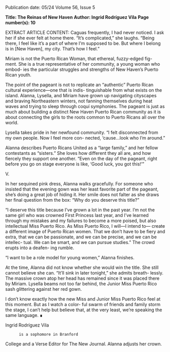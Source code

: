 Publication date: 05/24
Volume 56, Issue 5

**Title: The Reinas of New Haven**
**Author: Ingrid Rodríguez Vila**
**Page number(s): 10**

EXTRACT ARTICLE CONTENT:
Caguas frequently, I had never noticed. I 
ask her if she ever felt at home there. “It’s 
complicated,” she laughs. “Being there, I 
feel like it’s a part of where I’m supposed 
to be. But where I belong is in [New 
Haven], my city. That’s how I feel.” 

Miriam is not the Puerto Rican 
Woman, that ethereal, fuzzy-edged fig-
ment. She is a true representative of her 
community, a young woman who embod-
ies the particular struggles and strengths of 
New Haven’s Puerto Rican youth.

The point of the pageant is not to 
replicate an “authentic” Puerto Rican 
cultural experience—one that is indis-
tinguishable from what exists on the 
island. Alanna, Lysella, and Miriam 
have grown up navigating cityscapes 
and braving Northeastern winters, not 
fanning themselves during heat waves 
and trying to sleep through coquí 
symphonies. The pageant is just as 
much about building a distinct New 
Haven Puerto Rican community as 
it is about connecting the girls to the 
roots common to Puerto Ricans all 
over the world. 

Lysella takes pride in her newfound 
community. “I felt disconnected from 
my own people. Now I feel more con-
nected, ‘cause…look who I’m around.” 

Alanna describes Puerto Ricans 
United as a “large family,” and her 
fellow contestants as “sisters.” She 
loves how different they all are, and 
how fiercely they support one another. 
“Even on the day of the pageant, right 
before you go on stage everyone is like, 
‘Good luck, you got this!’”

V.

In her sequined pink dress, Alanna 
walks gracefully. For someone who 
insisted that the evening gown was her 
least favorite part of the pageant, she’s 
doing a great job of hiding it. Her smile 
does not falter as she draws her final 
question from the box: “Why do you 
deserve this title?”

“I deserve this title because I’ve grown 
a lot in the past year. I’m not the same girl 
who was crowned First Princess last year, 
and I’ve learned through my mistakes 
and my failures to become a more poised, 
but also intellectual Miss Puerto Rico. As 
Miss Puerto Rico, I will—I intend to—
create a different image of Puerto Rican 
women. That we don’t have to be fiery 
and extra, that we can be passionate, and 
we can be precise, and we can be intellec-
tual. We can be smart, and we can pursue 
studies.” The crowd erupts into a deafen-
ing rumble. 

“I want to be a role model for young 
women,” Alanna finishes.

At the time, Alanna did not know 
whether she would win the title. She 
still cannot believe she can. “It’ll sink 
in later tonight,” she admits breath-
lessly. The massive crown atop her head 
has remained since it was placed there 
by Miriam. Lysella beams not too far 
behind, the Junior Miss Puerto Rico 
sash glittering against her red gown.

I don’t know exactly how the new 
Miss and Junior Miss Puerto Rico feel 
at this moment. But as I watch a color-
ful swarm of friends and family storm 
the stage, I can’t help but believe that, 
at the very least, we’re speaking the 
same language. ∎


Ingrid Rodríguez Vila 	

          is a sophomore in Branford 	

College and a Verse Editor for 
The New Journal.
Alanna adjusts her crown.